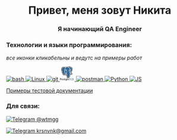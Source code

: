 <h1 align="center">Привет, меня зовут Никита</h1>
<h3 align="center">Я начинающий QA Engineer</h3>
<h3 align="left">Технологии и языки программирования:</h3>

_все иконки кликабельны и ведутс на примеры работ_

<p align="left"> 
<!--bash-->
<a href="https://github.com/Megugo/Portfolio/blob/main/Bash/bash.sh" target="_blank" rel="noreferrer"> <img src="https://www.vectorlogo.zone/logos/gnu_bash/gnu_bash-icon.svg" alt="bash" width="40" height="40"/> </a> 
<!--Linux-->
<a href="https://github.com/Megugo/Portfolio/blob/main/Bash/bash.sh" target="_blank" rel="noreferrer"> <img src="https://www.vectorlogo.zone/logos/linux/linux-icon.svg" alt="Linux" width="40" height="40"/> </a> 
<!--git-->
<a href="https://github.com/Megugo?tab=repositories" target="_blank" rel="noreferrer"> <img src="https://www.vectorlogo.zone/logos/git-scm/git-scm-icon.svg" alt="git" width="40" height="40"/> </a>  
<!--SQL-->
<a href="https://github.com/Megugo/Portfolio/tree/main/SQL" target="_blank" rel="noreferrer"> <img src="https://raw.githubusercontent.com/devicons/devicon/master/icons/postgresql/postgresql-original-wordmark.svg" alt="postgresql" width="40" height="40"/> </a> 
<!--Postman-->
<a href="https://github.com/Megugo/Portfolio/tree/main/Postman" target="_blank" rel="noreferrer"> <img src="https://www.vectorlogo.zone/logos/getpostman/getpostman-icon.svg" alt="postman" width="40" height="40"/> </a> 
<!--Python-->
<a href="https://github.com/Megugo/megugo/blob/main/Python.md" target="_blank" rel="noreferrer"> <img src="https://www.vectorlogo.zone/logos/python/python-icon.svg" alt="Python" width="40" height="40"/> </a> 
<!--JS-->
<a href="https://github.com/Megugo/Portfolio/tree/main/JS" target="_blank" rel="noreferrer"> <img src="https://www.vectorlogo.zone/logos/javascript/javascript-icon.svg" alt="JS" width="40" height="40"/> </a> 
</p>

<a href="https://github.com/Megugo/megugo/blob/main/Documentation.md">Примеры тестовой документации</a>

<h3 align="left">Для связи:</h3>

<!--Telegram-->
<a href="https://t.me/wtmgg" target="_blank" rel="noreferrer"> <img src="https://www.vectorlogo.zone/logos/telegram/telegram-tile.svg" alt="Telegram" width="40" height="40"/> @wtmgg</a> 
<!--Email-->
<a href="mailto:krsnvnk@gmail.com" target="_blank" rel="noreferrer"> <img src="https://www.vectorlogo.zone/logos/gmail/gmail-icon.svg" alt="Telegram" width="40" height="40"/> krsnvnk@gmail.com</a> 

